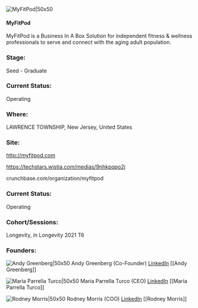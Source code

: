 

![MyFitPod|50x50](https://apimg.techstars.com/connect/images/image_files/618bedd3ab003f73c25591e8/original/Untitled_design_%2822%29.png)

#### MyFitPod
MyFitPod is a Business In A Box Solution for independent fitness & wellness professionals to serve and connect with the aging adult population.

### Stage: 
Seed - Graduate 

### Current Status: 
Operating

### Where:
LAWRENCE TOWNSHIP, New Jersey, United States

### Site:
http://myfitpod.com

https://techstars.wistia.com/medias/9nhkpqpo2j

crunchbase.com/organization/myfitpod

### Current Status: 
Operating

### Cohort/Sessions: 
Longevity, in Longevity 2021 T6

### Founders: 

![Andy Greenberg|50x50](https://apimg.techstars.com/connect/images/image_files/6172b843eec0370008da6f5b/original/ProfilePhoto.jpeg) Andy Greenberg (Co-Founder) [LinkedIn](https://linkedin.com/in/andrewdgreenberg) [[Andy Greenberg]]

![Maria Parrella Turco|50x50](https://apimg.techstars.com/connect/images/image_files/61720aa6eec0370008da6f5a/original/MTurcoHeadShot-Black.jpg) Maria Parrella Turco (CEO) [LinkedIn](https://linkedin.com/in/mariaparrellaturco) [[Maria Parrella Turco]]

![Rodney Morris|50x50](https://www.f6s.com/static-resource/images/profile-placeholder-user.jpg) Rodney Morris (COO) [LinkedIn](https://linkedin.com/in/rodneyjm) [[Rodney Morris]]


